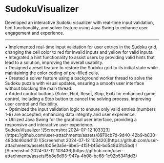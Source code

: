 # SudokuVisualizer
Developed an interactive Sudoku visualizer with real-time input validation, hint functionality, and solver feature using Java Swing to enhance user engagement and experience.
<hr>
• Implemented real-time input validation for user entries in the Sudoku grid, changing the cell color to red for invalid inputs and yellow for valid inputs.<br/>
• Integrated a hint functionality to assist users by providing valid hints that lead to a solution, improving the overall usability.<br/>
• Designed a reset feature to restore the Sudoku grid to its initial state while maintaining the color coding of pre-filled cells.<br/>
• Created a solver feature using a background worker thread to solve the Sudoku puzzle with visual updates, ensuring a smooth user interface without blocking the main thread.<br/>
• Added control buttons (Solve, Hint, Reset, Stop, Exit) for enhanced game control, including a Stop button to cancel the solving process, improving user control and flexibility.<br/>
• Optimized the input validation logic to ensure only valid entries (numbers 1-9) are accepted, enhancing data integrity and user experience.<br/>
• Utilized Java Swing for the graphical user interface, providing a responsive and interactive user experience.<br/>
<a href="https://github.com/yesiamkriti/SudokuVisualizer">SudokuVisualizer</a>
![Screenshot 2024-07-12 103323](https://github.com/user-attachments/assets/8970cb7d-9d40-42b9-b830-480dd46d4d13)
![Screenshot 2024-07-12 103420](https://github.com/user-attachments/assets/b05e3a5e-6be5-415f-bf5d-bd548d31c5bd)
![Screenshot 2024-07-12 103436](https://github.com/user-attachments/assets/5b8e6d93-947a-4b08-bc68-1c92b5341dd3)

